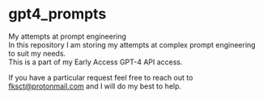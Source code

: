 # gpt4_prompts
My attempts at prompt engineering  
In this repository I am storing my attempts at complex prompt engineering to suit my needs.  
This is a part of my Early Access GPT-4 API access.  

If you have a particular request feel free to reach out to fksct@protonmail.com and I will do my best to help.
